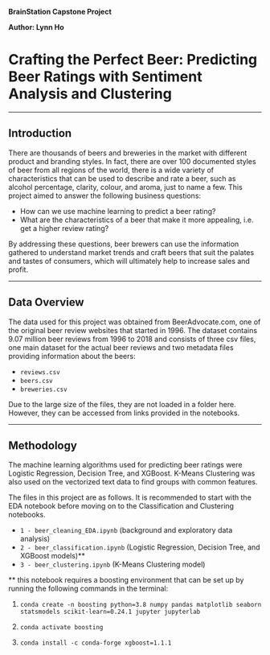 **BrainStation Capstone Project**

**Author: Lynn Ho**

# **Crafting the Perfect Beer:** Predicting Beer Ratings with Sentiment Analysis and Clustering

---

## Introduction

There are thousands of beers and breweries in the market with different product and branding styles. In fact, there are over 100 documented styles of beer from all regions of the world, there is a wide variety of characteristics that can be used to describe and rate a beer, such as alcohol percentage, clarity, colour, and aroma, just to name a few. This project aimed to answer the following business questions:

- How can we use machine learning to predict a beer rating?
- What are the characteristics of a beer that make it more appealing, i.e. get a higher review rating?

By addressing these questions, beer brewers can use the information gathered to understand market trends and craft beers that suit the palates and tastes of consumers, which will ultimately help to increase sales and profit.

---

## Data Overview

The data used for this project was obtained from BeerAdvocate.com, one of the original beer review websites that started in 1996. The dataset contains 9.07 million beer reviews from 1996 to 2018 and consists of three csv files, one main dataset for the actual beer reviews and two metadata files providing information about the beers: 

- `reviews.csv`
- `beers.csv`
- `breweries.csv`

Due to the large size of the files, they are not loaded in a folder here. However, they can be accessed from links provided in the notebooks.

---

## Methodology

The machine learning algorithms used for predicting beer ratings were Logistic Regression, Decision Tree, and XGBoost. K-Means Clustering was also used on the vectorized text data to find groups with common features. 

The files in this project are as follows. It is recommended to start with the EDA notebook before moving on to the Classification and Clustering notebooks.

- `1 - beer_cleaning_EDA.ipynb` (background and exploratory data analysis)
- `2 - beer_classification.ipynb` (Logistic Regression, Decision Tree, and XGBoost models)**
- `3 - beer_clustering.ipynb` (K-Means Clustering model)

** this notebook requires a boosting environment that can be set up by running the following commands in the terminal:

1. `conda create -n boosting python=3.8 numpy pandas matplotlib seaborn statsmodels scikit-learn=0.24.1 jupyter jupyterlab`

2. `conda activate boosting`

3. `conda install -c conda-forge xgboost=1.1.1`
